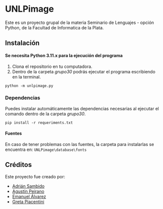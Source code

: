# UNLPimage

Este es un proyecto grupal de la materia Seminario de Lenguajes - opción Python, de la Facultad de Informatica de la Plata.

## Instalación
#### Se necesita Python 3.11.x para la ejecución del programa


1. Clona el repositorio en tu computadora.
2. Dentro de la carpeta *grupo30* podrás ejecutar el programa escribiendo en la terminal.

```python -m unlpimage.py```

### Dependencias
Puedes instalar automáticamente las dependencias necesarias al ejecutar el comando dentro de la carpeta *grupo30*.

```pip install -r requeriments.txt```

#### Fuentes
En caso de tener problemas con las fuentes, la carpeta para instalarlas se encuentra en:
```UNLPimage\database\fonts```

## Créditos

Este proyecto fue creado por:
* [Adrián Sambido](https://gitlab.catedras.linti.unlp.edu.ar/AdrianSambido)
* [Agustín Peirano](https://gitlab.catedras.linti.unlp.edu.ar/aguuspeirano.56)
* [Emanuel Álvarez](https://gitlab.catedras.linti.unlp.edu.ar/alvarezlandolfi)
* [Greta Piacentini](https://gitlab.catedras.linti.unlp.edu.ar/gretoide)

